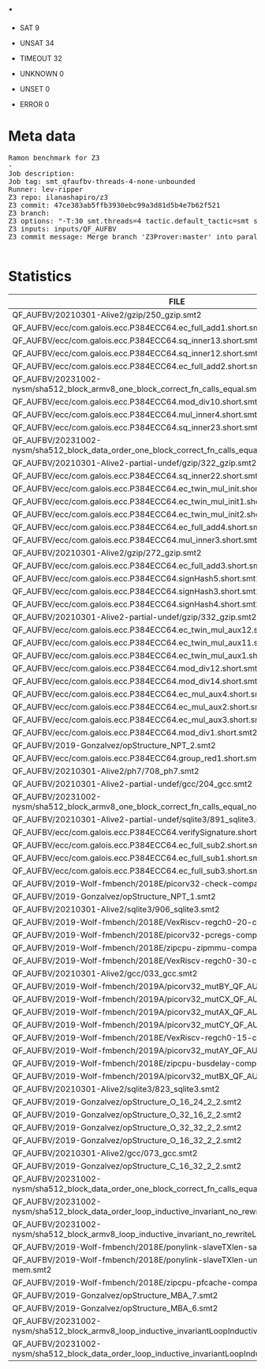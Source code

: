 # .

* SAT 9
* UNSAT 34
* TIMEOUT 32
* UNKNOWN 0

* UNSET 0

* ERROR 0

# Meta data

<pre>
Ramon benchmark for Z3
-
Job description: 
Job tag: smt_qfaufbv-threads-4-none-unbounded
Runner: lev-ripper
Z3 repo: ilanashapiro/z3
Z3 commit: 47ce383ab5ffb3930ebc99a3d81d5b4e7b62f521
Z3 branch: 
Z3 options: "-T:30 smt.threads=4 tactic.default_tactic=smt smt_parallel.never_cube=true smt_parallel.share_conflicts=false smt_parallel.share_units=false smt.threads.max_conflicts=4294967295"
Z3 inputs: inputs/QF_AUFBV
Z3 commit message: Merge branch 'Z3Prover:master' into parallel-solving

</pre>


# Statistics
|FILE                                                         |TIME     |MEM        | STATUS   | EXIT | STDOUT | STDERR | 
|------------|----------:|---------:|-------------:| ----------:|--------|--------| 
|QF_AUFBV/20210301-Alive2/gzip/250_gzip.smt2                  |    0.081s | 92.484MiB| unsat | 0 |  |  |
|QF_AUFBV/ecc/com.galois.ecc.P384ECC64.ec_full_add1.short.smt2 |    0.084s | 88.856MiB| unsat | 0 |  |  |
|QF_AUFBV/ecc/com.galois.ecc.P384ECC64.sq_inner13.short.smt2  |    0.088s | 98.252MiB| sat | 0 |  |  |
|QF_AUFBV/ecc/com.galois.ecc.P384ECC64.sq_inner12.short.smt2  |    0.120s | 100.0MiB| sat | 0 |  |  |
|QF_AUFBV/ecc/com.galois.ecc.P384ECC64.ec_full_add2.short.smt2 |    0.132s | 119.0MiB| unsat | 0 |  |  |
|QF_AUFBV/20231002-nysm/sha512_block_armv8_one_block_correct_fn_calls_equal.smt2 |    0.133s | 91.44MiB| unsat | 0 |  |  |
|QF_AUFBV/ecc/com.galois.ecc.P384ECC64.mod_div10.short.smt2   |    0.133s | 122.0MiB| unsat | 0 |  |  |
|QF_AUFBV/ecc/com.galois.ecc.P384ECC64.mul_inner4.short.smt2  |    0.134s | 112.0MiB| sat | 0 |  |  |
|QF_AUFBV/ecc/com.galois.ecc.P384ECC64.sq_inner23.short.smt2  |    0.136s | 111.0MiB| sat | 0 |  |  |
|QF_AUFBV/20231002-nysm/sha512_block_data_order_one_block_correct_fn_calls_equal.smt2 |    0.139s | 90.908MiB| unsat | 0 |  |  |
|QF_AUFBV/20210301-Alive2-partial-undef/gzip/322_gzip.smt2    |    0.139s | 97.592MiB| unsat | 0 |  |  |
|QF_AUFBV/ecc/com.galois.ecc.P384ECC64.sq_inner22.short.smt2  |    0.139s | 115.0MiB| sat | 0 |  |  |
|QF_AUFBV/ecc/com.galois.ecc.P384ECC64.ec_twin_mul_init.short.smt2 |    0.142s | 121.0MiB| unsat | 0 |  |  |
|QF_AUFBV/ecc/com.galois.ecc.P384ECC64.ec_twin_mul_init1.short.smt2 |    0.143s | 121.0MiB| unsat | 0 |  |  |
|QF_AUFBV/ecc/com.galois.ecc.P384ECC64.ec_twin_mul_init2.short.smt2 |    0.145s | 120.0MiB| unsat | 0 |  |  |
|QF_AUFBV/ecc/com.galois.ecc.P384ECC64.ec_full_add4.short.smt2 |    0.155s | 126.0MiB| unsat | 0 |  |  |
|QF_AUFBV/ecc/com.galois.ecc.P384ECC64.mul_inner3.short.smt2  |    0.156s | 118.0MiB| sat | 0 |  |  |
|QF_AUFBV/20210301-Alive2/gzip/272_gzip.smt2                  |    0.164s | 97.112MiB| unsat | 0 |  |  |
|QF_AUFBV/ecc/com.galois.ecc.P384ECC64.ec_full_add3.short.smt2 |    0.179s | 137.0MiB| unsat | 0 |  |  |
|QF_AUFBV/ecc/com.galois.ecc.P384ECC64.signHash5.short.smt2   |    0.297s | 177.0MiB| unsat | 0 |  |  |
|QF_AUFBV/ecc/com.galois.ecc.P384ECC64.signHash3.short.smt2   |    0.317s | 184.0MiB| unsat | 0 |  |  |
|QF_AUFBV/ecc/com.galois.ecc.P384ECC64.signHash4.short.smt2   |    0.326s | 182.0MiB| unsat | 0 |  |  |
|QF_AUFBV/20210301-Alive2-partial-undef/gzip/332_gzip.smt2    |    0.368s | 98.0MiB| unsat | 0 |  |  |
|QF_AUFBV/ecc/com.galois.ecc.P384ECC64.ec_twin_mul_aux12.short.smt2 |    0.402s | 249.0MiB| unsat | 0 |  |  |
|QF_AUFBV/ecc/com.galois.ecc.P384ECC64.ec_twin_mul_aux11.short.smt2 |    0.423s | 249.0MiB| unsat | 0 |  |  |
|QF_AUFBV/ecc/com.galois.ecc.P384ECC64.ec_twin_mul_aux1.short.smt2 |    0.426s | 249.0MiB| unsat | 0 |  |  |
|QF_AUFBV/ecc/com.galois.ecc.P384ECC64.mod_div12.short.smt2   |    0.475s | 135.0MiB| unsat | 0 |  |  |
|QF_AUFBV/ecc/com.galois.ecc.P384ECC64.mod_div14.short.smt2   |    0.521s | 135.0MiB| unsat | 0 |  |  |
|QF_AUFBV/ecc/com.galois.ecc.P384ECC64.ec_mul_aux4.short.smt2 |    0.713s | 178.0MiB| unsat | 0 |  |  |
|QF_AUFBV/ecc/com.galois.ecc.P384ECC64.ec_mul_aux2.short.smt2 |    0.714s | 178.0MiB| unsat | 0 |  |  |
|QF_AUFBV/ecc/com.galois.ecc.P384ECC64.ec_mul_aux3.short.smt2 |    0.730s | 178.0MiB| unsat | 0 |  |  |
|QF_AUFBV/ecc/com.galois.ecc.P384ECC64.mod_div1.short.smt2    |    0.823s | 139.0MiB| unsat | 0 |  |  |
|QF_AUFBV/2019-Gonzalvez/opStructure_NPT_2.smt2               |    1.039s | 136.0MiB| sat | 0 |  |  |
|QF_AUFBV/ecc/com.galois.ecc.P384ECC64.group_red1.short.smt2  |    1.564s | 159.0MiB| unsat | 0 |  |  |
|QF_AUFBV/20210301-Alive2/ph7/708_ph7.smt2                    |    2.221s | 562.0MiB| sat | 0 |  |  |
|QF_AUFBV/20210301-Alive2-partial-undef/gcc/204_gcc.smt2      |    2.898s | 142.0MiB| unsat | 0 |  |  |
|QF_AUFBV/20231002-nysm/sha512_block_armv8_one_block_correct_fn_calls_equal_no_rewrite.smt2 |    5.139s | 230.0MiB| unsat | 0 |  |  |
|QF_AUFBV/20210301-Alive2-partial-undef/sqlite3/891_sqlite3.smt2 |    6.702s | 263.0MiB| sat | 0 |  |  |
|QF_AUFBV/ecc/com.galois.ecc.P384ECC64.verifySignature.short.smt2 |   10.081s | 272.0MiB| unsat | 0 |  |  |
|QF_AUFBV/ecc/com.galois.ecc.P384ECC64.ec_full_sub2.short.smt2 |   14.551s | 468.0MiB| unsat | 0 |  |  |
|QF_AUFBV/ecc/com.galois.ecc.P384ECC64.ec_full_sub1.short.smt2 |   16.262s | 592.0MiB| unsat | 0 |  |  |
|QF_AUFBV/ecc/com.galois.ecc.P384ECC64.ec_full_sub3.short.smt2 |   16.957s | 529.0MiB| unsat | 0 |  |  |
|QF_AUFBV/2019-Wolf-fmbench/2018E/picorv32-check-compact-mem.smt2 |   22.522s | 563.0MiB| unsat | 0 |  |  |
|QF_AUFBV/2019-Gonzalvez/opStructure_NPT_1.smt2               |   30.048s | 330.0MiB| timeout | 0 |  |  |
|QF_AUFBV/20210301-Alive2/sqlite3/906_sqlite3.smt2            |   30.056s | 371.0MiB| timeout | 0 |  |  |
|QF_AUFBV/2019-Wolf-fmbench/2018E/VexRiscv-regch0-20-compact-mem.smt2 |   30.075s | 386.0MiB| timeout | 0 |  |  |
|QF_AUFBV/2019-Wolf-fmbench/2018E/picorv32-pcregs-compact-mem.smt2 |   30.088s | 422.0MiB| timeout | 0 |  |  |
|QF_AUFBV/2019-Wolf-fmbench/2018E/zipcpu-zipmmu-compact-mem.smt2 |   30.091s | 615.0MiB| timeout | 0 |  |  |
|QF_AUFBV/2019-Wolf-fmbench/2018E/VexRiscv-regch0-30-compact-mem.smt2 |   30.092s | 630.0MiB| timeout | 0 |  |  |
|QF_AUFBV/20210301-Alive2/gcc/033_gcc.smt2                    |   30.093s | 578.0MiB| timeout | 0 |  |  |
|QF_AUFBV/2019-Wolf-fmbench/2019A/picorv32_mutBY_QF_AUFBV_NONINCR.smt2 |   30.098s | 686.0MiB| timeout | 0 |  |  |
|QF_AUFBV/2019-Wolf-fmbench/2019A/picorv32_mutCX_QF_AUFBV_NONINCR.smt2 |   30.102s | 770.0MiB| timeout | 0 |  |  |
|QF_AUFBV/2019-Wolf-fmbench/2019A/picorv32_mutAX_QF_AUFBV_NONINCR.smt2 |   30.107s | 665.0MiB| timeout | 0 |  |  |
|QF_AUFBV/2019-Wolf-fmbench/2019A/picorv32_mutCY_QF_AUFBV_NONINCR.smt2 |   30.108s | 684.0MiB| timeout | 0 |  |  |
|QF_AUFBV/2019-Wolf-fmbench/2018E/VexRiscv-regch0-15-compact-mem.smt2 |   30.111s | 326.0MiB| timeout | 0 |  |  |
|QF_AUFBV/2019-Wolf-fmbench/2019A/picorv32_mutAY_QF_AUFBV_NONINCR.smt2 |   30.115s | 620.0MiB| timeout | 0 |  |  |
|QF_AUFBV/2019-Wolf-fmbench/2018E/zipcpu-busdelay-compact-mem.smt2 |   30.123s | 562.0MiB| timeout | 0 |  |  |
|QF_AUFBV/2019-Wolf-fmbench/2019A/picorv32_mutBX_QF_AUFBV_NONINCR.smt2 |   30.132s | 777.0MiB| timeout | 0 |  |  |
|QF_AUFBV/20210301-Alive2/sqlite3/823_sqlite3.smt2            |   30.158s | 1371.0MiB| timeout | 0 |  |  |
|QF_AUFBV/2019-Gonzalvez/opStructure_O_16_24_2_2.smt2         |   30.205s | 1828.0MiB| timeout | 0 |  |  |
|QF_AUFBV/2019-Gonzalvez/opStructure_O_32_16_2_2.smt2         |   30.220s | 1865.0MiB| timeout | 0 |  |  |
|QF_AUFBV/2019-Gonzalvez/opStructure_O_32_32_2_2.smt2         |   30.222s | 1950.0MiB| timeout | 0 |  |  |
|QF_AUFBV/2019-Gonzalvez/opStructure_O_16_32_2_2.smt2         |   30.233s | 1863.0MiB| timeout | 0 |  |  |
|QF_AUFBV/20210301-Alive2/gcc/073_gcc.smt2                    |   30.338s | 3126.0MiB| timeout | 0 |  |  |
|QF_AUFBV/2019-Gonzalvez/opStructure_C_16_32_2_2.smt2         |   30.371s | 2963.0MiB| timeout | 0 |  |  |
|QF_AUFBV/20231002-nysm/sha512_block_data_order_one_block_correct_fn_calls_equal_no_rewrite.smt2 |   30.375s | 3193.0MiB| timeout | 0 |  |  |
|QF_AUFBV/20231002-nysm/sha512_block_data_order_loop_inductive_invariant_no_rewriteLoopInductive.smt2 |   30.394s | 2854.0MiB| timeout | 0 |  |  |
|QF_AUFBV/20231002-nysm/sha512_block_armv8_loop_inductive_invariant_no_rewriteLoopInductive.smt2 |   30.432s | 3334.0MiB| timeout | 0 |  |  |
|QF_AUFBV/2019-Wolf-fmbench/2018E/ponylink-slaveTXlen-sat-compact-mem.smt2 |   30.534s | 4928.0MiB| timeout | 0 |  |  |
|QF_AUFBV/2019-Wolf-fmbench/2018E/ponylink-slaveTXlen-unsat-compact-mem.smt2 |   30.562s | 4880.0MiB| timeout | 0 |  |  |
|QF_AUFBV/2019-Wolf-fmbench/2018E/zipcpu-pfcache-compact-mem.smt2 |   30.623s | 4634.0MiB| timeout | 0 |  |  |
|QF_AUFBV/2019-Gonzalvez/opStructure_MBA_7.smt2               |   30.768s | 7236.0MiB| timeout | 0 |  |  |
|QF_AUFBV/2019-Gonzalvez/opStructure_MBA_6.smt2               |   30.827s | 7410.0MiB| timeout | 0 |  |  |
|QF_AUFBV/20231002-nysm/sha512_block_armv8_loop_inductive_invariantLoopInductive.smt2 |   30.879s | 8591.0MiB| timeout | 0 |  |  |
|QF_AUFBV/20231002-nysm/sha512_block_data_order_loop_inductive_invariantLoopInductive.smt2 |   30.928s | 9541.0MiB| timeout | 0 |  |  |
